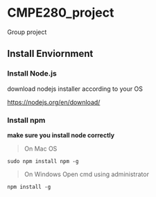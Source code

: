 # CMPE280_project
Group project
## Install Enviornment
### Install Node.js

download nodejs installer according to your OS

https://nodejs.org/en/download/

### Install npm
**make sure you install node correctly**
>On Mac OS
```
sudo npm install npm -g
```

>On Windows
Open cmd using administrator
```
npm install -g
```
